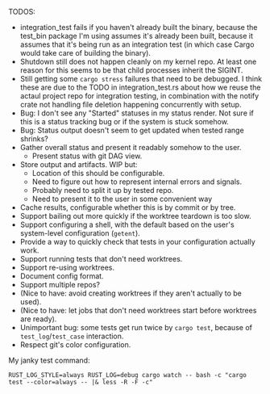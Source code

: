 TODOS:

 - integration_test fails if you haven't already built the binary, because the
   test_bin package I'm using assumes it's already been built, because it
   assumes that it's being run as an integration test (in which case Cargo would
   take care of building the binary).
 - Shutdown still does not happen cleanly on my kernel repo. At least one reason
   for this seems to be that child processes inherit the SIGINT.
 - Still getting some `cargo stress` failures that need to be debugged. I think
   these are due to the TODO in integration_test.rs about how we reuse the
   actaul project repo for integration testing, in combination with the notify
   crate not handling file deletion happening concurrently with setup.
 - Bug: I don't see any "Started" statuses in my status render. Not sure if this
   is a status tracking bug or if the system is stuck somehow.
 - Bug: Status output doesn't seem to get updated when tested range shrinks?
 - Gather overall status and present it readably somehow to the user.
   - Present status with git DAG view.
 - Store output and artifacts. WIP but:
   - Location of this should be configurable.
   - Need to figure out how to represent internal errors and signals.
   - Probably need to split it up by tested repo.
   - Need to present it to the user in some convenient way
 - Cache results, configurable whether this is by commit or by tree.
 - Support bailing out more quickly if the worktree teardown is too slow.
 - Support configuring a shell, with the default based on the user's
   system-level configuration (`getent`).
 - Provide a way to quickly check that tests in your configuration actually work.
 - Support running tests that don't need worktrees.
 - Support re-using worktrees.
 - Document config format.
 - Support multiple repos?
 - (Nice to have: avoid creating worktrees if they aren't actually to be used).
 - (Nice to have: let jobs that don't need worktrees start before worktrees are ready).
 - Unimportant bug: some tests get run twice by `cargo test`, because of
   `test_log`/`test_case` interaction.
 - Respect git's color configuration.

My janky test command:

```
RUST_LOG_STYLE=always RUST_LOG=debug cargo watch -- bash -c "cargo test --color=always -- |& less -R -F -c"
```